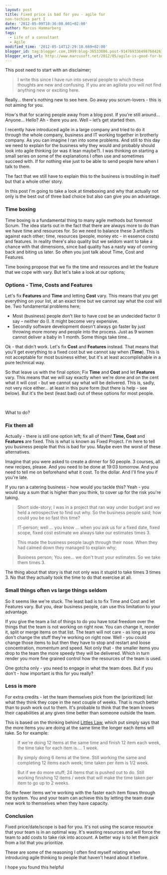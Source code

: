 ```yaml
---
layout: post
title: Fixed price is bad for you - agile for
non-techies part I
date: '2012-05-09T10:36:00.001+02:00'
author: Marcus Hammarberg
tags:
  - Life of a consultant
  - Agile
modified_time: '2012-05-14T12:29:10.669+02:00'
blogger_id: tag:blogger.com,1999:blog-36533086.post-9147693364987604261
blogger_orig_url: http://www.marcusoft.net/2012/05/agile-is-good-for-business-part-i.html
---
```


This post need to start with an disclaimer;

> I write this since I have run into several people to which these
> thoughts are new and confusing. If you are an agilista you will not
> find anything new or exciting here.

Really... there's nothing new to see here. Go away you scrum-lovers -
this is not aiming for you.

How's that for scaring people away from a blog post. If you're still
around... Anyone... Hello? Ah - there you are. Well – let’s get started
then.

I recently have introduced agile in a large company and tried to do it
through the whole company, business and IT working together in brotherly
company. As you can imagine I ran into some problems. And still to this
day we need to explain for the business why they would and probably
should look into agile thinking (or was it lean maybe?). I was thinking
on starting a small series on some of the explanations I often use and
sometimes succeed with. If for nothing else just to be able to send
people here when I talk to them.

The fact that we still have to explain this to the business is troubling
in itself but that a whole other story.

In this post I'm going to take a look at timeboxing and why that
actually not only is the best out of three bad choice but also can give
you an advantage.

<div>



### Time boxing

Time boxing is a fundamental thing to many agile methods but foremost
Scrum. The idea starts out in the fact that there are always more to do
than we have time and resources for. So we need to balance these 3
artifacts against each other; time, resources (people, money etc - in
essence costs) and features. In reality there's also quality but we
seldom want to take a chance with that dimensions, since bad quality has
a nasty way of coming back and biting us later. So often you just talk
about Time, Cost and Features.

Time boxing propose that we fix the time and resources and let the
feature that we cope with vary. But let's take a look at our options;

</div>

### Options - Time, Costs and Features

Let's fix **Features** and **Time** and letting **Cost** vary. This
means that you get everything on your list, at an exact time but we
cannot say what the cost will be. Two fundamental problems here;

<div>

-   Most (business) people don't like to have cost be an undecided
    factor (I say – neither do I). It might become very expensive. 
-   Secondly software development doesn't always go faster by just
    throwing more money and people into the process. Just as 9 women
    cannot deliver a baby in 1 month. Some things take time...

<span style="text-align: left">Ok - that didn't work. Let's fix **Cost**
and **Features** instead. That means that you'll get everything to a
fixed cost but we cannot say when (**Time**). This is not acceptable for
most business either, but it's at least accomplishable in a pure
technical way. </span>

</div>

<div>

<span style="text-align: left">
</span>

</div>

<div>

<span style="text-align: left">So that leave us with the final option;
Fix **Time** and **Cost** and let **Features** vary. This means that we
will say exactly when we're done and on the cent what it will cost - but
we cannot say what will be delivered. This is, sadly, not very nice
either... at least in this pure form (but there is help - see below).
But it's the best (least bad) out of these options for most people.
</span>

</div>

<div style="text-align: left">

 

</div>

<div style="text-align: left">

What to do?

</div>

### Fix them all

Actually - there is still one option left; fix all of them! **Time,
Cost** and **Features** are fixed. This is what is known as Fixed
Project. I'm here to tell you business people that this is bad for you.
Maybe even the worst of these alternatives.

<div style="text-align: left">

Imagine that you were asked to create a dinner for 50 people. 3 courses,
all new recipes, please. And you need to be done at 19:03 tomorrow. And
you need to tell me on beforehand what it cost. To the dollar. And I'll
fine you if you're late.

</div>

<div style="text-align: left">

If you ran a catering business - how would you tackle this? Yeah - you
would say a sum that is higher than you think, to cover up for the risk
you're taking.

</div>

> Short side-story; I was in a project that ran way under budget and we
> held a retrospective to find out why. So the business people said; how
> could you be so fast this time?

> IT-person; well ... you know ... when you ask us for a fixed date,
> fixed scope, fixed cost estimate we always take our estimates times 3.

> This made the business people laugh through their nose. When they had
> calmed down they managed to explain why;

> Business person; You see... we don't trust your estimates. So we take
> them times 3.

The thing about that story is that not only was it stupid to take times
3 times 3. No that they actually took the time to do that exercise at
all.

### Small things often vs large things seldom

So it seems like we're stuck. The least bad is to fix Time and Cost and
let Features vary. But you, dear business people, can use this
limitation to your advantage.

If you give the team a list of things to do you have total freedom over
the things that the team is not working on right now. You can change it,
reorder it, split or merge items on that list. The team will not care -
as long as you don't change the stuff they're working on right now.
Well - you could change those items to but then they have to stop and
restart and loose concentration, momentum and speed.
Not only that - the smaller items you drop to the team the more speedy
they will be delivered. Which in turn render you more fine grained
control how the resources of the team is used.

One gotcha only - you need to engage in what the team does. But if you
don't - how important is this for you really?

### Less is more

For extra credits - let the team themselves pick from the (prioritized)
list what they think they cope in the next couple of weeks. That is much
better than to push work out to them. It's probable to think that the
team knows their capabilities at any given time better than someone
outside the team.

This is based on the thinking behind
<a href="http://en.wikipedia.org/wiki/Little&#39;s_law"
target="_blank">Littles Law</a>, which put simply says that the more
items you are doing at the same time the longer each items will take. So
for example:

> If we're doing 12 items at the same time and finish 12 item each week,
> the time take for each item is.... 1 week.

> By simply doing 6 items at the time. Still working the same and
> completing 12 items each week; time taken per item is 1/2 week.

> But if we do more stuff; 24 items that is pushed out to do. Still
> working finishing 12 items / week that will make the time taken per
> item to go up to 2 weeks.

So the fewer items we're working with the faster each item flows through
the system. You and your team can achieve this by letting the team draw
new work to themselves when they have capacity.

### Conclusion

Fixed price/date/scope is bad for you. It's not using the scarce
resource that your team is in an optimal way. It's wasting resources and
will force the team to add costs to take risk into account. A better way
is to let them pick from a list that you prioritize.

These are some of the reasoning I often find myself relating when
introducing agile thinking to people that haven't heard about it before.

I hope you found this helpful
